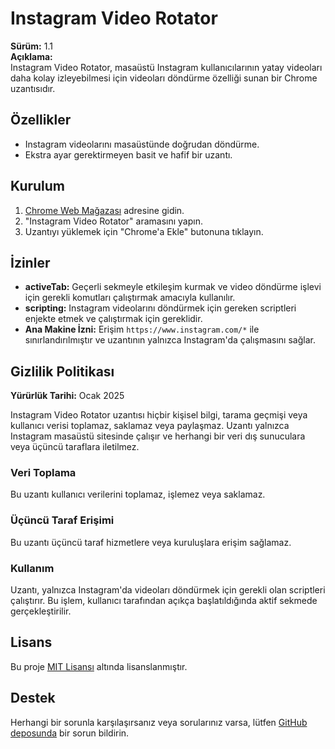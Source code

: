 # Instagram Video Rotator

**Sürüm:** 1.1  
**Açıklama:**  
Instagram Video Rotator, masaüstü Instagram kullanıcılarının yatay videoları daha kolay izleyebilmesi için videoları döndürme özelliği sunan bir Chrome uzantısıdır.

## Özellikler

- Instagram videolarını masaüstünde doğrudan döndürme.
- Ekstra ayar gerektirmeyen basit ve hafif bir uzantı.

## Kurulum

1. [Chrome Web Mağazası](https://chrome.google.com/webstore) adresine gidin.
2. "Instagram Video Rotator" aramasını yapın.
3. Uzantıyı yüklemek için "Chrome'a Ekle" butonuna tıklayın.

## İzinler

- **activeTab:** Geçerli sekmeyle etkileşim kurmak ve video döndürme işlevi için gerekli komutları çalıştırmak amacıyla kullanılır.
- **scripting:** Instagram videolarını döndürmek için gereken scriptleri enjekte etmek ve çalıştırmak için gereklidir.
- **Ana Makine İzni:** Erişim `https://www.instagram.com/*` ile sınırlandırılmıştır ve uzantının yalnızca Instagram'da çalışmasını sağlar.

## Gizlilik Politikası

**Yürürlük Tarihi:** Ocak 2025  

Instagram Video Rotator uzantısı hiçbir kişisel bilgi, tarama geçmişi veya kullanıcı verisi toplamaz, saklamaz veya paylaşmaz. Uzantı yalnızca Instagram masaüstü sitesinde çalışır ve herhangi bir veri dış sunuculara veya üçüncü taraflara iletilmez.

### Veri Toplama

Bu uzantı kullanıcı verilerini toplamaz, işlemez veya saklamaz.

### Üçüncü Taraf Erişimi

Bu uzantı üçüncü taraf hizmetlere veya kuruluşlara erişim sağlamaz.

### Kullanım

Uzantı, yalnızca Instagram'da videoları döndürmek için gerekli olan scriptleri çalıştırır. Bu işlem, kullanıcı tarafından açıkça başlatıldığında aktif sekmede gerçekleştirilir.

## Lisans

Bu proje [MIT Lisansı](https://opensource.org/licenses/MIT) altında lisanslanmıştır.

## Destek

Herhangi bir sorunla karşılaşırsanız veya sorularınız varsa, lütfen [GitHub deposunda](https://github.com/gkhns89/instagram-video-rotator) bir sorun bildirin.
